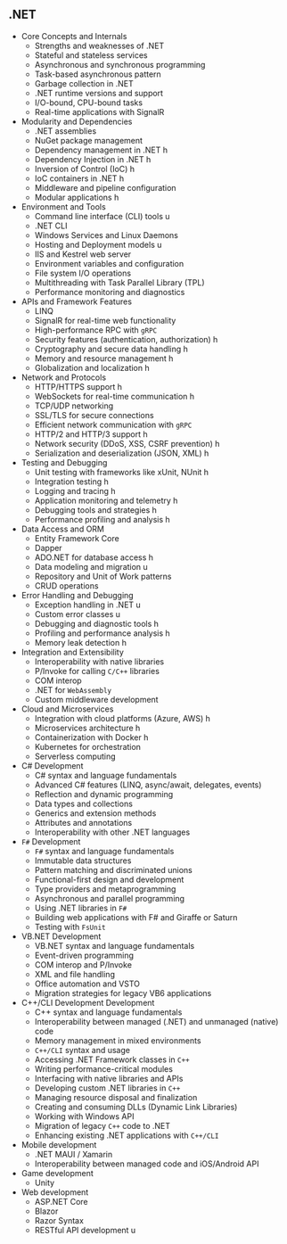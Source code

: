 ## .NET

- Core Concepts and Internals
  - Strengths and weaknesses of .NET
  - Stateful and stateless services
  - Asynchronous and synchronous programming
  - Task-based asynchronous pattern
  - Garbage collection in .NET
  - .NET runtime versions and support
  - I/O-bound, CPU-bound tasks
  - Real-time applications with SignalR
- Modularity and Dependencies
  - .NET assemblies
  - NuGet package management
  - Dependency management in .NET h
  - Dependency Injection in .NET h
  - Inversion of Control (IoC) h
  - IoC containers in .NET h
  - Middleware and pipeline configuration
  - Modular applications h
- Environment and Tools
  - Command line interface (CLI) tools u
  - .NET CLI
  - Windows Services and Linux Daemons
  - Hosting and Deployment models u
  - IIS and Kestrel web server
  - Environment variables and configuration
  - File system I/O operations
  - Multithreading with Task Parallel Library (TPL)
  - Performance monitoring and diagnostics
- APIs and Framework Features
  - LINQ
  - SignalR for real-time web functionality
  - High-performance RPC with `gRPC`
  - Security features (authentication, authorization) h
  - Cryptography and secure data handling h
  - Memory and resource management h
  - Globalization and localization h
- Network and Protocols
  - HTTP/HTTPS support h
  - WebSockets for real-time communication h
  - TCP/UDP networking
  - SSL/TLS for secure connections
  - Efficient network communication with `gRPC`
  - HTTP/2 and HTTP/3 support h
  - Network security (DDoS, XSS, CSRF prevention) h
  - Serialization and deserialization (JSON, XML) h
- Testing and Debugging
  - Unit testing with frameworks like xUnit, NUnit h
  - Integration testing h
  - Logging and tracing h
  - Application monitoring and telemetry h
  - Debugging tools and strategies h
  - Performance profiling and analysis h
- Data Access and ORM
  - Entity Framework Core
  - Dapper
  - ADO.NET for database access h
  - Data modeling and migration u
  - Repository and Unit of Work patterns
  - CRUD operations
- Error Handling and Debugging
  - Exception handling in .NET u
  - Custom error classes u
  - Debugging and diagnostic tools h
  - Profiling and performance analysis h
  - Memory leak detection h
- Integration and Extensibility
  - Interoperability with native libraries
  - P/Invoke for calling `C/C++` libraries
  - COM interop
  - .NET for `WebAssembly`
  - Custom middleware development
- Cloud and Microservices
  - Integration with cloud platforms (Azure, AWS) h
  - Microservices architecture h
  - Containerization with Docker h
  - Kubernetes for orchestration
  - Serverless computing
- C# Development
  - C# syntax and language fundamentals
  - Advanced C# features (LINQ, async/await, delegates, events)
  - Reflection and dynamic programming
  - Data types and collections
  - Generics and extension methods
  - Attributes and annotations
  - Interoperability with other .NET languages
- `F#` Development
  - `F#` syntax and language fundamentals
  - Immutable data structures
  - Pattern matching and discriminated unions
  - Functional-first design and development
  - Type providers and metaprogramming
  - Asynchronous and parallel programming
  - Using .NET libraries in `F#`
  - Building web applications with F# and Giraffe or Saturn
  - Testing with `FsUnit`
- VB.NET Development
  - VB.NET syntax and language fundamentals
  - Event-driven programming
  - COM interop and P/Invoke
  - XML and file handling
  - Office automation and VSTO
  - Migration strategies for legacy VB6 applications
- C++/CLI Development Development
  - C++ syntax and language fundamentals
  - Interoperability between managed (.NET) and unmanaged (native) code
  - Memory management in mixed environments
  - `C++/CLI` syntax and usage
  - Accessing .NET Framework classes in `C++`
  - Writing performance-critical modules
  - Interfacing with native libraries and APIs
  - Developing custom .NET libraries in `C++`
  - Managing resource disposal and finalization
  - Creating and consuming DLLs (Dynamic Link Libraries)
  - Working with Windows API
  - Migration of legacy `C++` code to .NET
  - Enhancing existing .NET applications with `C++/CLI`
- Mobile development
  - .NET MAUI / Xamarin
  - Interoperability between managed code and iOS/Android API
- Game development
  - Unity
- Web development
  - ASP.NET Core
  - Blazor
  - Razor Syntax
  - RESTful API development u
